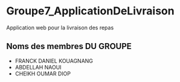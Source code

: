 # Groupe7_ApplicationDeLivraison
Application web pour la livraison des repas

## Noms des membres DU GROUPE
- FRANCK DANIEL KOUAGNANG
- ABDELLAH NAOUI
- CHEIKH OUMAR DIOP
